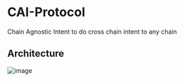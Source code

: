 # CAI-Protocol
Chain Agnostic Intent to do cross chain intent to any chain

## Architecture
![image](https://github.com/makluganteng/CAI-Protocol/assets/74396818/7a551cd6-d965-4388-a133-956c6ac3ddea)
